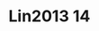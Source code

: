 # Lin2013 14
<a name="material" />
<script type="application/ld+json">

  {
    "@context": "https://schema.org/",
    "@type": "ChemicalSubstance",
    "http://purl.org/dc/terms/conformsTo":
      {
        "@type": "CreativeWork",
        "@id": "https://bioschemas.org/profiles/ChemicalSubstance/0.4-RELEASE/"
      },
    "@id": "https://egonw.github.io/nanowiki/nanowiki461.html#material",
    "name": "Lin2013 14",
    "sameAs: "http://127.0.0.1/mediawiki/index.php/Special:URIResolver/Lin2013_14"
  }
</script>

